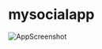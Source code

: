 # mysocialapp
![AppScreenshot](https://user-images.githubusercontent.com/84802049/119542559-518b2f00-bdad-11eb-8fab-669badfd4839.jpg)
